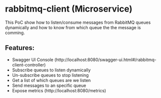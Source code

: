 # rabbitmq-client (Microservice)

This PoC show how to listen/consume messages from RabbitMQ queues dynamically and how to know from which queue the the message is comming.

## Features:
- Swagger UI Console (http://localhost:8080/swagger-ui.html#/rabbitmq-client-controller)
- Subscribe queues to listen dynamically
- Un-subscribe queues to stop listening
- Get a list of which queues are we listen
- Send messages to an specific queue
- Expose metrics (http://localhost:8080/metrics)

